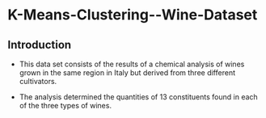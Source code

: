 # K-Means-Clustering--Wine-Dataset

## Introduction 

- This data set consists of the results of a chemical analysis of wines grown in the same 
region in Italy but derived from three different cultivators.

- The analysis determined the quantities of 13 constituents found in each of the three 
types of wines.
